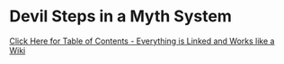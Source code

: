 # Devil Steps in a Myth System

[Click Here for Table of Contents - Everything is Linked and Works like a Wiki](https://github.com/mycroftwilde/devil-steps-in-a-myth-system/tree/main/ref_guide)


